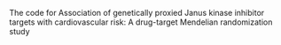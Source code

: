 The code for Association of genetically proxied Janus kinase inhibitor targets with cardiovascular risk: A drug-target Mendelian randomization study
